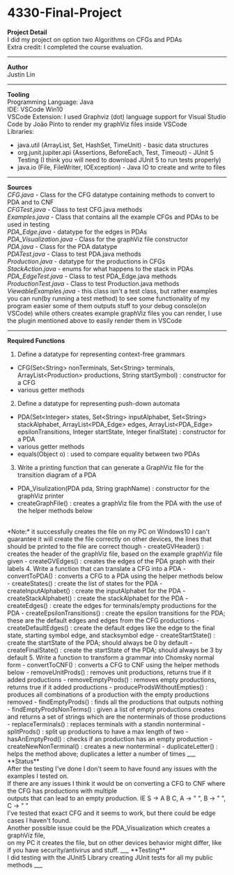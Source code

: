# 4330-Final-Project
**Project Detail**
<br>
I did my project on option two Algorithms on CFGs and PDAs
<br>
Extra credit: I completed the course evaluation.
___
**Author**
<br>
Justin Lin
___
**Tooling**
<br>
Programming Language: Java
<br>
IDE: VSCode Win10
<br>
VSCode Extension: I used Graphviz (dot) language support for Visual Studio Code by João Pinto to render my graphViz files inside VSCode
<br>
Libraries: 
- java.util (ArrayList, Set, HashSet, TimeUnit) - basic data structures
- org.junit.jupiter.api (Assertions, BeforeEach, Test, Timeout) - JUnit 5 Testing (I think you will need to download JUnit 5 to run tests properly)
- java.io (File, FileWriter, IOException) - Java IO to create and write to files
___
**Sources**
<br>
*CFG.java* - Class for the CFG datatype containing methods to convert to PDA and to CNF
<br>
*CFGTest.java* - Class to test CFG.java methods
<br>
*Examples.java* - Class that contains all the example CFGs and PDAs to be used in testing
<br>
*PDA_Edge.java* - datatype for the edges in PDAs
<br>
*PDA_Visualization.java* - Class for the graphViz file constructor
<br>
*PDA.java* - Class for the PDA datatype
<br>
*PDATest.java* - Class to test PDA.java methods
<br>
*Production.java* - datatype for the productions in CFGs
<br>
*StackAction.java* - enums for what happens to the stack in PDAs
<br>
*PDA_EdgeTest.java* - Class to test PDA_Edge.java methods
<br>
*ProductionTest.java* - Class to test Production.java methods
<br>
*ViewableExamples.java* - this class isn't a test class, but rather examples you can run(by running a test method) to see some functionality of my program easier some of them outputs stuff to your debug console(on VSCode) while others creates example graphViz files you can render, I use the plugin mentioned above to easily render them in VSCode
___
**Required Functions**
<br>
1. Define a datatype for representing context-free grammars
- CFG(Set<String\> nonTerminals, Set<String\> terminals, ArrayList<Production\> productions, String startSymbol) : constructor for a CFG
- various getter methods
2. Define a datatype for representing push-down automata
- PDA(Set<Integer\> states, Set<String\> inputAlphabet, Set<String\> stackAlphabet, ArrayList<PDA_Edge> edges, ArrayList<PDA_Edge> epsilonTransitions, Integer startState, Integer finalState) : constructor for a PDA
- various getter methods
- equals(Object o) : used to compare equality between two PDAs
3. Write a printing function that can generate a GraphViz file for the transition diagram of a PDA
- PDA_Visulization(PDA pda, String graphName) : constructor for the graphViz printer
- createGraphFile() : creates a graphViz file from the PDA with the use of the helper methods below
<br>
*Note:* it successfully creates the file on my PC on Windows10 I can't guarantee it will create the file correctly on other devices, the lines that should be printed to the file are correct though
- createGVHeader() : creates the header of the graphViz file, based on the example graphViz file given
- createGVEdges() : creates the edges of the PDA graph with their labels
4. Write a function that can translate a CFG into a PDA
- convertToPDA() : converts a CFG to a PDA using the helper methods below
- createStates() : create the list of states for the PDA
- createInputAlphabet() : create the inputAlphabet for the PDA
- createStackAlphabet() : create the stackAlphabet for the PDA
- createEdges() : create the edges for terminals/empty productions for the PDA
- createEpsilonTransitions() : create the epsilon transitions for the PDA; these are the default edges and edges from the CFG productions
- createDefaultEdges() : create the default edges like the edge to the final state, starting symbol edge, and stacksymbol edge
- createStartState() : create the startState of the PDA; should always be 0 by default
- createFinalState() : create the startState of the PDA; should always be 3 by default
5. Write a function to transform a grammar into Chomsky normal form
- convertToCNF() : converts a CFG to CNF using the helper methods below
- removeUnitProds() : removes unit productions, returns true if it added productions
- removeEmptyProds() : removes empty productions, returns true if it added productions
- produceProdsWithoutEmpties() : produces all combinations of a production with the empty productions removed
- findEmptyProds() : finds all the productions that outputs nothing
- findEmptyProdsNonTerms() : given a list of empty productions creates and returns a set of strings which are the nonterminals of those productions
- replaceTerminals() : replaces terminals with a standin nonterminal
- splitProds() : split up productions to have a max length of two
- hasAnEmptyProd() : checks if an production has an empty production
- createNewNonTerminal() : creates a new nonterminal
- duplicateLetter() : helps the method above; duplicates a letter a number of times
___
**Status**
<br>
After the testing I've done I don't seem to have found any issues with the examples I tested on.
<br>
If there are any issues I think it would be on converting a CFG to CNF where the CFG has productions with multiple
<br>
outputs that can lead to an empty production. IE S -> A B C, A -> " ", B -> " ", C -> " "
<br>
I've tested that exact CFG and it seems to work, but there could be edge cases I haven't found.
<br>
Another possible issue could be the PDA_Visualization which creates a graphViz file,
<br>
on my PC it creates the file, but on other devices behavior might differ, like if you have security/antivirus and stuff.
___
**Testing**
<br>
I did testing with the JUnit5 Library creating JUnit tests for all my public methods
___